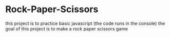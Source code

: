 # Rock-Paper-Scissors
this project is to practice basic javascript (the code runs in the console)
the goal of this project is to make a rock paper scissors game